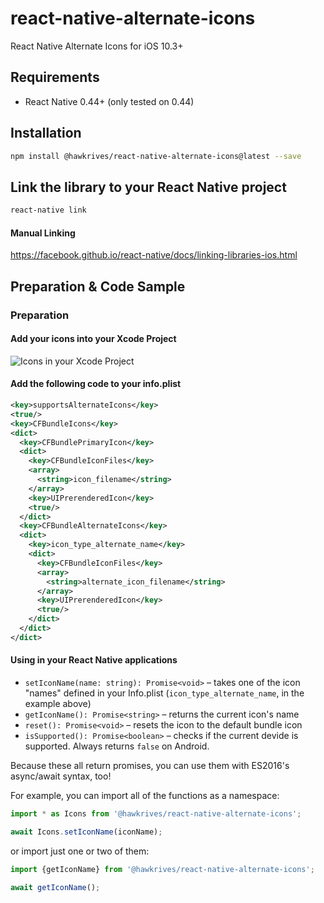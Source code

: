 # react-native-alternate-icons
React Native Alternate Icons for iOS 10.3+

## Requirements
* React Native 0.44+ (only tested on 0.44)

## Installation

```bash
npm install @hawkrives/react-native-alternate-icons@latest --save
```

## Link the library to your React Native project

```bash
react-native link
```

#### Manual Linking

https://facebook.github.io/react-native/docs/linking-libraries-ios.html

## Preparation & Code Sample

### Preparation

#### Add your icons into your Xcode Project
![Icons in your Xcode Project](http://kamsteegsoftware.nl/react-native-alternate-icons/icons-project.png)

#### Add the following code to your info.plist
```xml
<key>supportsAlternateIcons</key>
<true/>
<key>CFBundleIcons</key>
<dict>
  <key>CFBundlePrimaryIcon</key>
  <dict>
    <key>CFBundleIconFiles</key>
    <array>
      <string>icon_filename</string>
    </array>
    <key>UIPrerenderedIcon</key>
    <true/>
  </dict>
  <key>CFBundleAlternateIcons</key>
  <dict>
    <key>icon_type_alternate_name</key>
    <dict>
      <key>CFBundleIconFiles</key>
      <array>
        <string>alternate_icon_filename</string>
      </array>
      <key>UIPrerenderedIcon</key>
      <true/>
    </dict>
  </dict>
</dict>
```

#### Using in your React Native applications
- `setIconName(name: string): Promise<void>` – takes one of the icon "names" defined in your Info.plist (`icon_type_alternate_name`, in the example above)
- `getIconName(): Promise<string>` – returns the current icon's name
- `reset(): Promise<void>` – resets the icon to the default bundle icon
- `isSupported(): Promise<boolean>` – checks if the current devide is supported. Always returns `false` on Android.

Because these all return promises, you can use them with ES2016's async/await syntax, too!

For example, you can import all of the functions as a namespace:

```js
import * as Icons from '@hawkrives/react-native-alternate-icons';

await Icons.setIconName(iconName);
```

or import just one or two of them:

```js
import {getIconName} from '@hawkrives/react-native-alternate-icons';

await getIconName();
```
